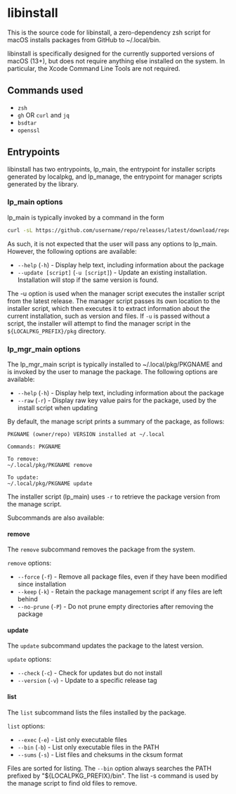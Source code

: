 # libinstall

This is the source code for libinstall, a zero-dependency zsh script for macOS installs packages from GitHub to ~/.local/bin.

libinstall is specifically designed for the currently supported versions of macOS (13+), but does not require anything else
installed on the system. In particular, the Xcode Command Line Tools are not required.

## Commands used
- `zsh`
- `gh` OR `curl` and `jq`
- `bsdtar`
- `openssl`

## Entrypoints

libinstall has two entrypoints, lp_main, the entrypoint for installer scripts generated by localpkg, and lp_manage, 
the entrypoint for manager scripts generated by the library.

### lp_main options

lp_main is typically invoked by a command in the form

```sh
curl -sL https://github.com/username/repo/releases/latest/download/repo.localpkg | zsh -s
```

As such, it is not expected that the user will pass any options to lp_main. However, the following options are available:

- `--help` (`-h`) - Display help text, including information about the package
- `--update [script]` (`-u [script]`) - Update an existing installation. Installation will stop if the same version is found.

The -u option is used when the manager script executes the installer script from the latest release. The manager script passes
its own location to the installer script, which then executes it to extract information about the current installation,
such as version and files. If `-u` is passed without a script, the installer will attempt to find the manager script in the
`${LOCALPKG_PREFIX}/pkg` directory.

### lp_mgr_main options

The lp_mgr_main script is typically installed to ~/.local/pkg/PKGNAME and is invoked by the user to manage the package. The
following options are available:

- `--help` (`-h`) - Display help text, including information about the package
- `--raw` (`-r`) - Display raw key value pairs for the package, used by the install script when updating

By default, the manage script prints a summary of the package, as follows:

```
PKGNAME (owner/repo) VERSION installed at ~/.local

Commands: PKGNAME

To remove:
~/.local/pkg/PKGNAME remove

To update:
~/.local/pkg/PKGNAME update
```

The installer script (lp_main) uses `-r` to retrieve the package version from the manage script.

Subcommands are also available:

#### remove

The `remove` subcommand removes the package from the system.

`remove` options:

- `--force` (`-f`) - Remove all package files, even if they have been modified since installation
- `--keep` (`-k`) - Retain the package management script if any files are left behind
- `--no-prune` (`-P`) - Do not prune empty directories after removing the package

#### update

The `update` subcommand updates the package to the latest version.

`update` options:

- `--check` (`-c`) - Check for updates but do not install
- `--version` (`-v`) - Update to a specific release tag

#### list

The `list` subcommand lists the files installed by the package.

`list` options:

- `--exec` (`-e`) - List only executable files
- `--bin` (`-b`) - List only executable files in the PATH
- `--sums` (`-s`) - List files and cheksums in the cksum format

Files are sorted for listing. The `--bin` option always searches the PATH prefixed by "${LOCALPKG_PREFIX}/bin". The list -s command
is used by the manage script to find old files to remove.
